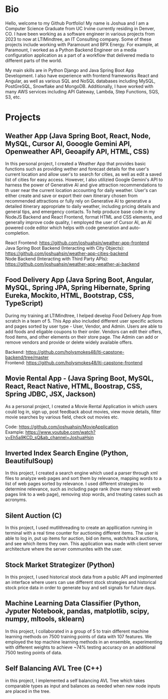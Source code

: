 # Bio
Hello, welcome to my Github Portfolio! My name is Joshua and I am a Computer Science Graduate from UC Irvine currently residing in Denver, CO. I have been working as a software engineer in various projects from 2023 to now at LTIMindtree, an IT Consulting company. Some of these projects include working with Paramount and BPX Energy. For example, at Paramount, I worked as a Python Backend Engineer on a media configuration application as a part of a workflow that delivered media to different parts of the world. 

My main skills are in Python Django and Java Spring Boot App Development. I also have experience with frontend frameworks React and Angular, as well as various SQL and NoSQL databases including MySQL, PostGreSQL, Snowflake and MongoDB. Additionally, I have worked with many AWS services including API Gateway, Lambda, Step Functions, SQS, S3, etc.

# Projects
## Weather App (Java Spring Boot, React, Node, MySQL, Cursor AI, Gooogle Gemini API, Openweather API, Geoapify API, HTML, CSS)
In this personal project, I created a Weather App that provides basic functions such as providing wether and forecast details for the user's current location and allow user's to search for cities, as well as edit a saved list of cities for easy access. However, I also utilizied Google Gemini's API to harness the power of Generative AI and give attraction recommendations to th user near the current location accounting for daily weather. User's can either create and save or export their own itinerary chosen from recommended attractions or fully rely on Generative AI to generative a detailed itinerary appropriate to daily weather, including pricing details and general tips, and emergency contacts. To help produce base code in my NodeJS Backend and React Frontend, format HTML and CSS elements, and generally improve code quality, I employed the user of Cursor AI, an AI powered code editor which helps with code generation and auto-completion.

React Frontend: https://github.com/joshuahsin/weather-app-frontend
<br>
Java Spring Boot Backend (Interacting with City Objects): https://github.com/joshuahsin/weather-app-cities-backend
<br>
Node Backend (Interacting with Third Party APIs): https://github.com/joshuahsin/weather-app-weather-ai-backend

## Food Delivery App (Java Spring Boot, Angular, MySQL, Spring JPA, Spring Hibernate, Spring Eureka, Mockito, HTML, Bootstrap, CSS, TypeScript)
During my training at LTIMindtree, I helped develop Food Delivery App from scratch in a team of 5. This App also included different user specific actions and pages sorted by user type - User, Vendor, and Admin. Users are able to add foods and eligable coupons to their order. Vendors can edit their offers, food items, and other elements on their store page. The Admin can add or remove vendors and provide or delete widely available offers.

Backend: https://github.com/holysmokes48/lti-capstone-backend/tree/master
<br>
Frontend: https://github.com/holysmokes48/lti-capstone-frontend

## Movie Rental App - (Java Spring Boot, MySQL, React, React Native, HTML, Boostrap, CSS, Spring JDBC, JSX, Jackson)
As a personal project, I created a Movie Rental Application in which users could log in, sign up, post feedback about movies, view movie details, filter movie searches by various field, check out movies etc.

Code: https://github.com/joshuahsin/MovieApplication
<br>
Example: https://www.youtube.com/watch?v=Eh5a9KCD_sQ&ab_channel=JoshuaHsin 

## Inverted Index Search Engine (Python, BeautifulSoup)
In this project, I created a search engine which used a parser through xml files to analyze web pages and sort them by relevance, mapping words to a list of web pages sorted by relevance. I used different strategies to determine relevance, such as including page rank (how many relevant web pages link to a web page), removing stop words, and treating cases such as acronyms.

## Silent Auction (C)
In this project, I used mutlithreading to create an appllication running in terminal with a real time counter for auctioning different items. The user is able to log in, put up items for auction, bid on items, watch/track auctions, and see which items they own. This application was made with client server architecture where the server communites with the user.

## Stock Market Strategizer (Python)
In this project, I used historical stock data from a public API and implmented an interface where users can use different stock strategies and historical stock price data in order to generate buy and sell signals for future days.

## Machine Learning Data Classifier (Python, Jyputer Notebook, pandas, matplotlib, scipy, numpy, mltools, sklearn)
In this project, I collaborated in a group of 5 to train different machine learning methods on 7500 training points of data with 107 features. We employed the top machine learning methods in an ensemble, experimenting with different weights to achieve ~74% testing accuracy on an additional 7500 testing points of data.

## Self Balancing AVL Tree (C++)
in this project, I implemented a self balancing AVL Tree which takes comparable types as input and balances as needed when new node inputs are placed in the tree.
